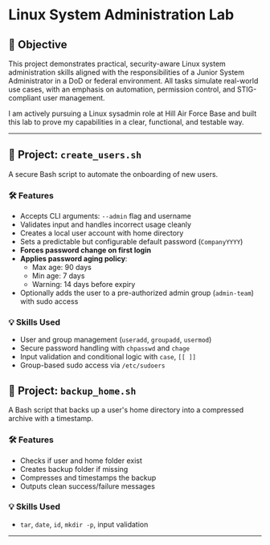 # Linux System Administration Lab

## 🎯 Objective

This project demonstrates practical, security-aware Linux system administration skills aligned with the responsibilities of a Junior System Administrator in a DoD or federal environment. All tasks simulate real-world use cases, with an emphasis on automation, permission control, and STIG-compliant user management.

I am actively pursuing a Linux sysadmin role at Hill Air Force Base and built this lab to prove my capabilities in a clear, functional, and testable way.

---

## 🔧 Project: `create_users.sh`

A secure Bash script to automate the onboarding of new users.

### 🛠️ Features
- Accepts CLI arguments: `--admin` flag and username
- Validates input and handles incorrect usage cleanly
- Creates a local user account with home directory
- Sets a predictable but configurable default password (`CompanyYYYY`)
- **Forces password change on first login**
- **Applies password aging policy**:
  - Max age: 90 days
  - Min age: 7 days
  - Warning: 14 days before expiry
- Optionally adds the user to a pre-authorized admin group (`admin-team`) with sudo access

### 💡 Skills Used

- User and group management (`useradd`, `groupadd`, `usermod`)
- Secure password handling with `chpasswd` and `chage`
- Input validation and conditional logic with `case`, `[[ ]]`
- Group-based sudo access via `/etc/sudoers`

## 🔧 Project: `backup_home.sh`

A Bash script that backs up a user's home directory into a compressed archive with a timestamp.

### 🛠️ Features
- Checks if user and home folder exist
- Creates backup folder if missing
- Compresses and timestamps the backup
- Outputs clean success/failure messages

### 💡 Skills Used
- `tar`, `date`, `id`, `mkdir -p`, input validation


---


